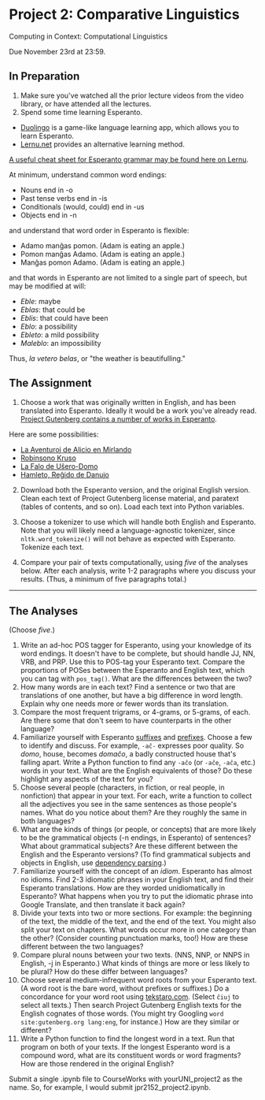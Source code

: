 # Project 2: Comparative Linguistics

Computing in Context: Computational Linguistics

Due November 23rd at 23:59.

## In Preparation

1. Make sure you've watched all the prior lecture videos from the video library, or have attended all the lectures.
2. Spend some time learning Esperanto. 

 - [Duolingo](https://www.duolingo.com/) is a game-like language learning app, which allows you to learn Esperanto. 
 - [Lernu.net](https://lernu.net/en/kurso/nakamura) provides an alternative learning method. 

[A useful cheat sheet for Esperanto grammar may be found here on Lernu](https://lernu.net/en/gramatiko). 

At minimum, understand common word endings: 

 - Nouns end in -o 
 - Past tense verbs end in -is
 - Conditionals (would, could) end in -us
 - Objects end in -n

and understand that word order in Esperanto is flexible: 

 - Adamo manĝas pomon. (Adam is eating an apple.)
 - Pomon manĝas Adamo. (Adam is eating an apple.)
 - Manĝas pomon Adamo. (Adam is eating an apple.)
 
and that words in Esperanto are not limited to a single part of speech, but may be modified at will: 

- _Eble_: maybe
- _Eblas_: that could be
- _Eblis_: that could have been
- _Eblo_: a possibility
- _Ebleto_: a mild possibility
- _Maleblo_: an impossibility

Thus, _la vetero belas_, or "the weather is beautifulling." 

## The Assignment

1. Choose a work that was originally written in English, and has been translated into Esperanto. Ideally it would be a work you've already read. [Project Gutenberg contains a number of works in Esperanto](http://www.gutenberg.org/browse/languages/eo). 

Here are some possibilities: 

 - [La Aventuroj de Alicio en Mirlando](http://www.gutenberg.org/ebooks/17482)
 - [Robinsono Kruso](http://www.gutenberg.org/ebooks/11511)
 - [La Falo de Uŝero-Domo](http://www.gutenberg.org/ebooks/17425)
 - [Hamleto, Reĝido de Danujo](http://www.gutenberg.org/ebooks/37279)

2. Download both the Esperanto version, and the original English version. Clean each text of Project Gutenberg license material, and paratext (tables of contents, and so on). Load each text into Python variables. 

3. Choose a tokenizer to use which will handle both English and Esperanto. Note that you will likely need a language-agnostic tokenizer, since `nltk.word_tokenize()` will not behave as expected with Esperanto. Tokenize each text.

4. Compare your pair of texts computationally, using *five* of the analyses below. After each analysis, write 1-2 paragraphs where you discuss your results. (Thus, a minimum of five paragraphs total.)

--- 

## The Analyses

(Choose *five*.)

1. Write an ad-hoc POS tagger for Esperanto, using your knowledge of its word endings. It doesn't have to be complete, but should handle JJ, NN, VRB, and PRP. Use this to POS-tag your Esperanto text. Compare the proportions of POSes between the Esperanto and English text, which you can tag with `pos_tag()`. What are the differences between the two? 
2. How many words are in each text? Find a sentence or two that are translations of one another, but have a big difference in word length. Explain why one needs more or fewer words than its translation.
3. Compare the most frequent trigrams, or 4-grams, or 5-grams, of each. Are there some that don't seem to have counterparts in the other language? 
4. Familiarize yourself with Esperanto [suffixes](https://lernu.net/en/gramatiko/sufiksoj) and  [prefixes](https://lernu.net/en/gramatiko/prefiksoj). Choose a few to identify and discuss. For example, `-aĉ-` expresses poor quality. So _domo_, house, becomes _domaĉo_, a badly constructed house that's falling apart. Write a Python function to find any `-aĉo` (or `-aĉe`, `-aĉa`, etc.) words in your text. What are the English equivalents of those? Do these highlight any aspects of the text for you?
5. Choose several people (characters, in fiction, or real people, in nonfiction) that appear in your text. For each, write a function to collect all the adjectives you see in the same sentences as those people's names. What do you notice about them? Are they roughly the same in both languages? 
6. What are the kinds of things (or people, or concepts) that are more likely to be the grammatical objects (-n endings, in Esperanto) of sentences? What about grammatical subjects? Are these different between the English and the Esperanto versions? (To find grammatical subjects and objects in English, use [dependency parsing](http://www.nltk.org/book/ch08.html).)
7. Familiarize yourself with the concept of an _idiom_. Esperanto has almost no idioms. Find 2-3 idiomatic phrases in your English text, and find their Esperanto translations. How are they worded unidiomatically in Esperanto? What happens when you try to put the idiomatic phrase into Google Translate, and then translate it back again?
8. Divide your texts into two or more sections. For example: the beginning of the text, the middle of the text, and the end of the text. You might also split your text on chapters. What words occur more in one category than the other? (Consider counting punctuation marks, too!) How are these different between the two languages? 
9. Compare plural nouns between your two texts. (NNS, NNP, or NNPS in English, -j in Esperanto.) What kinds of things are more or less likely to be plural? How do these differ between languages? 
10. Choose several medium-infrequent word roots from your Esperanto text. (A word root is the bare word, without prefixes or suffixes.) Do a concordance for your word root using [tekstaro.com](https://tekstaro.com/). (Select `ĉiuj` to select all texts.) Then search Project Gutenberg English texts for the English cognates of those words. (You might try Googling `word site:gutenberg.org lang:eng`, for instance.) How are they similar or different?
11. Write a Python function to find the longest word in a text. Run that program on both of your texts. If the longest Esperanto word is a compound word, what are its constituent words or word fragments? How are those rendered in the original English?

Submit a single .ipynb file to CourseWorks with yourUNI\_project2 as the name. So, for example, I would submit jpr2152\_project2.ipynb.
